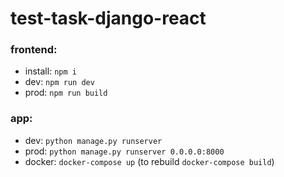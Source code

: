 # test-task-django-react 
 
### frontend:
- install: `npm i` 
- dev: `npm run dev` 
- prod: `npm run build` 

### app: 
- dev: `python manage.py runserver`  
- prod: `python manage.py runserver 0.0.0.0:8000`  
- docker: `docker-compose up` (to rebuild `docker-compose build`) 

